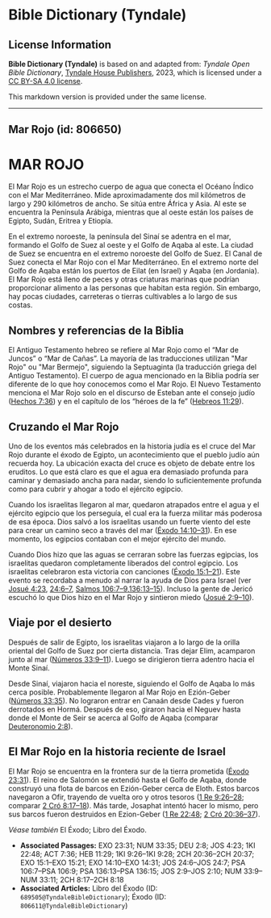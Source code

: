 # Bible Dictionary (Tyndale)

## License Information

**Bible Dictionary (Tyndale)** is based on and adapted from: _Tyndale Open Bible Dictionary_, [Tyndale House Publishers](https://tyndaleopenresources.com/), 2023, which is licensed under a [CC BY-SA 4.0 license](https://creativecommons.org/licenses/by-sa/4.0/legalcode.en).

This markdown version is provided under the same license.



--------------------------------

## Mar Rojo (id: 806650)

MAR ROJO
========

El Mar Rojo es un estrecho cuerpo de agua que conecta el Océano Índico con el Mar Mediterráneo. Mide aproximadamente dos mil kilómetros de largo y 290 kilómetros de ancho. Se sitúa entre África y Asia. Al este se encuentra la Península Arábiga, mientras que al oeste están los países de Egipto, Sudán, Eritrea y Etiopía.

En el extremo noroeste, la península del Sinaí se adentra en el mar, formando el Golfo de Suez al oeste y el Golfo de Aqaba al este. La ciudad de Suez se encuentra en el extremo noroeste del Golfo de Suez. El Canal de Suez conecta el Mar Rojo con el Mar Mediterráneo. En el extremo norte del Golfo de Aqaba están los puertos de Eilat (en Israel) y Aqaba (en Jordania). El Mar Rojo está lleno de peces y otras criaturas marinas que podrían proporcionar alimento a las personas que habitan esta región. Sin embargo, hay pocas ciudades, carreteras o tierras cultivables a lo largo de sus costas.

Nombres y referencias de la Biblia
----------------------------------

El Antiguo Testamento hebreo se refiere al Mar Rojo como el “Mar de Juncos” o “Mar de Cañas”. La mayoría de las traducciones utilizan "Mar Rojo" ou "Mar Bermejo", siguiendo la Septuaginta (la traducción griega del Antiguo Testamento). El cuerpo de agua mencionado en la Biblia podría ser diferente de lo que hoy conocemos como el Mar Rojo. El Nuevo Testamento menciona el Mar Rojo solo en el discurso de Esteban ante el consejo judío ([Hechos 7:36](https://ref.ly/Acts7:36)) y en el capítulo de los “héroes de la fe” ([Hebreos 11:29](https://ref.ly/Heb11:29)).

Cruzando el Mar Rojo
--------------------

Uno de los eventos más celebrados en la historia judía es el cruce del Mar Rojo durante el éxodo de Egipto, un acontecimiento que el pueblo judío aún recuerda hoy. La ubicación exacta del cruce es objeto de debate entre los eruditos. Lo que está claro es que el agua era demasiado profunda para caminar y demasiado ancha para nadar, siendo lo suficientemente profunda como para cubrir y ahogar a todo el ejército egipcio.

Cuando los israelitas llegaron al mar, quedaron atrapados entre el agua y el ejército egipcio que los perseguía, el cual era la fuerza militar más poderosa de esa época. Dios salvó a los israelitas usando un fuerte viento del este para crear un camino seco a través del mar ([Éxodo 14:10–31](https://ref.ly/Exod14:10-Exod14:31)). En ese momento, los egipcios contaban con el mejor ejército del mundo.

Cuando Dios hizo que las aguas se cerraran sobre las fuerzas egipcias, los israelitas quedaron completamente liberados del control egipcio. Los israelitas celebraron esta victoria con canciones ([Éxodo 15:1–21](https://ref.ly/Exod15:1-Exod15:21)). Este evento se recordaba a menudo al narrar la ayuda de Dios para Israel (ver [Josué 4:23](https://ref.ly/Josh4:23), [24:6–7](https://ref.ly/Josh24:6-Josh24:7), [Salmos 106:7–9](https://ref.ly/Ps106:7-Ps106:9),[136:13–15](https://ref.ly/Ps136:13-Ps136:15)). Incluso la gente de Jericó escuchó lo que Dios hizo en el Mar Rojo y sintieron miedo ([Josué 2:9–10](https://ref.ly/Josh2:9-Josh2:10)).

Viaje por el desierto
---------------------

Después de salir de Egipto, los israelitas viajaron a lo largo de la orilla oriental del Golfo de Suez por cierta distancia. Tras dejar Elim, acamparon junto al mar ([Números 33:9–11](https://ref.ly/Num33:9-Num33:11)). Luego se dirigieron tierra adentro hacia el Monte Sinaí.

Desde Sinaí, viajaron hacia el noreste, siguiendo el Golfo de Aqaba lo más cerca posible. Probablemente llegaron al Mar Rojo en Ezión\-Geber ([Números 33:35](https://ref.ly/Num33:35)). No lograron entrar en Canaán desde Cades y fueron derrotados en Hormá. Después de eso, giraron hacia el Neguev hasta donde el Monte de Seir se acerca al Golfo de Aqaba (comparar [Deuteronomio 2:8](https://ref.ly/Deut2:8)).

**El Mar Rojo en la historia reciente de Israel**
-------------------------------------------------

El Mar Rojo se encuentra en la frontera sur de la tierra prometida ([Éxodo 23:31](https://ref.ly/Exod23:31)). El reino de Salomón se extendió hasta el Golfo de Aqaba, donde construyó una flota de barcos en Ezión\-Geber cerca de Eloth. Estos barcos navegaron a Ofir, trayendo de vuelta oro y otros tesoros ([1 Re 9:26–28](https://ref.ly/1Kgs9:26-1Kgs9:28); comparar [2 Cró 8:17–18](https://ref.ly/2Chr8:17-2Chr8:18)). Más tarde, Josaphat intentó hacer lo mismo, pero sus barcos fueron destruidos en Ezion\-Geber ([1 Re 22:48](https://ref.ly/1Kgs22:48); [2 Cró 20:36–37](https://ref.ly/2Chr20:36-2Chr20:37)).

*Véase también* El Éxodo; Libro del Éxodo.

* **Associated Passages:** EXO 23:31; NUM 33:35; DEU 2:8; JOS 4:23; 1KI 22:48; ACT 7:36; HEB 11:29; 1KI 9:26–1KI 9:28; 2CH 20:36–2CH 20:37; EXO 15:1–EXO 15:21; EXO 14:10–EXO 14:31; JOS 24:6–JOS 24:7; PSA 106:7–PSA 106:9; PSA 136:13–PSA 136:15; JOS 2:9–JOS 2:10; NUM 33:9–NUM 33:11; 2CH 8:17–2CH 8:18
* **Associated Articles:** Libro del Éxodo (ID: `689505@TyndaleBibleDictionary`); Éxodo (ID: `806611@TyndaleBibleDictionary`)

